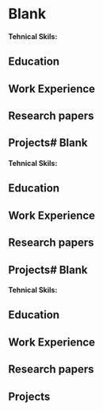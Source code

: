 # Blank

#### Tehnical Skils:

## Education



## Work Experience

## Research papers

## Projects# Blank

#### Tehnical Skils:

## Education



## Work Experience

## Research papers

## Projects# Blank

#### Tehnical Skils:

## Education



## Work Experience

## Research papers

## Projects
